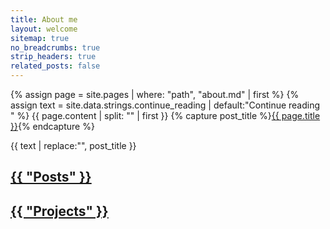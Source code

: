 ```yaml
---
title: About me
layout: welcome
sitemap: true
no_breadcrumbs: true
strip_headers: true
related_posts: false
---
```

<article>
	{% assign page = site.pages | where: "path", "about.md" | first %}
	{% assign text = site.data.strings.continue_reading | default:"Continue reading <!--post_title-->" %}
	{{ page.content | split: "<!--more-->" | first }}
	{% capture post_title %}<a class="heading flip-title" href="{{ page.url | relative_url }}">{{ page.title }}</a>{% endcapture %}
    <footer>
      <p class="read-more">
        {{ text | replace:"<!--post_title-->", post_title }}
      </p>
    </footer>
</article>

<h2><a href="/posts">{{ "Posts" }}</a></h2>
<!--posts-->
<h2><a href="/projects">{{ "Projects" }}</a></h2>
<!--projects-->